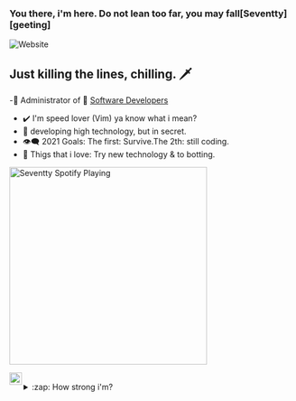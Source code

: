 ### You there, i'm here. Do not lean too far, you may fall[Seventty][geeting]

![Website](https://img.shields.io/website?up_message=Software%20Developers&url=https%3A%2F%2Fwww.youtube.com%2Fchannel%2FUCmJN2QqO9E9uYZue5zMlniQ)

## Just killing the lines, chilling. 🗡️

-🚀 Administrator of 👑
 [Software Developers][ws]
- ✔️ I'm speed lover (Vim) ya know what i mean?
- 🚧 developing high technology, but in secret.
- 👁️‍🗨️ 2021 Goals: The first: Survive.The 2th: still coding.
- 🤍 Thigs that i love: Try new technology & to botting.


[<img src="https://now-playing-codestackr.vercel.app/api/spotify-playing" alt="Seventty Spotify Playing" width="350" />](https://open.spotify.com/playlist/6eyPkbnj6umhnPbAx2CC61?si=ib104ioUREmUMkLyAW4MMw)

[<img align="left" alt="SoftDevs | YouTube" width="22px" src="https://cdn.jsdelivr.net/npm/simple-icons@v3/icons/youtube.svg" />][youtube]

<br />

<details>
  <summary>:zap: How strong i'm?</summary>

  <img align="left" alt="Seventty's github status" src="https://github-readme-stats.codestackr.vercel.app/api?username=Seventty&show_icons=true&theme=gruvbox" />

### ⛩️ Let's talk together ⛩️

<!-- YOUTUBE:START -->
- [Software Devs: A un click de distancia.](https://youtu.be/vr0-074Ccu4)
- [Software Devs: A un click de distancia. p2](https://youtu.be/Ov13YBchfG4)
- [Software Devs: A un click de distancia. p3](https://youtu.be/ZFFY1jMvicI)
<!-- YOUTUBE:END -->

---

</details>

[ws]: https://chat.whatsapp.com/Fs3wC5XTxDLFEHfAr6FDyU

[youtube]: https://www.youtube.com/channel/UCmJN2QqO9E9uYZue5zMlniQ

[greetin]: https://github.com/Seventty
